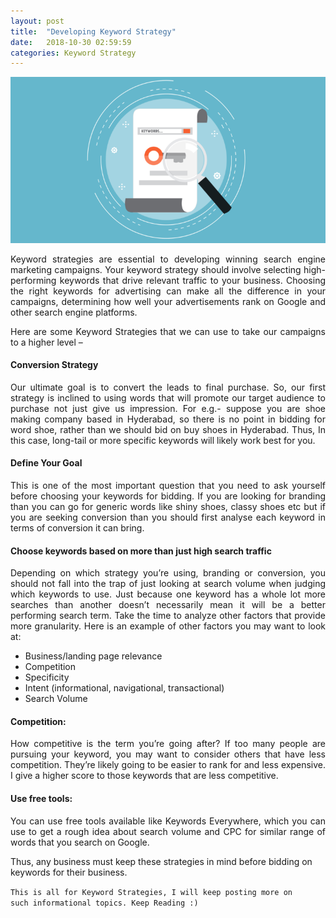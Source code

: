 ```yaml
---
layout: post
title:  "Developing Keyword Strategy"
date:   2018-10-30 02:59:59
categories: Keyword Strategy
---
```



<html>
<head>
<style>
div {
  text-align: justify;
  text-justify: inter-word;
}
</style>
</head>
<body>


<img src="/img/keyword.png" class="img-responsive" alt="">
<p>
	

</p>

<p align="justify">Keyword strategies are essential to developing winning search engine marketing campaigns. Your keyword strategy should involve selecting high-performing keywords that drive relevant traffic to your business. Choosing the right keywords for advertising can make all the difference in your campaigns, determining how well your advertisements rank on Google and other search engine platforms.</p>

<p align="justify">Here are some Keyword Strategies that we can use to take our campaigns to a higher level –</p>


<h4>Conversion Strategy</h4>



<p align="justify">Our ultimate goal is to convert the leads to final purchase. So, our first strategy is inclined to using words that will promote our target audience to purchase not just give us impression. For e.g.- suppose you are shoe making company based in Hyderabad, so there is no point in bidding for word shoe, rather than we should bid on buy shoes in Hyderabad. Thus, In this case, long-tail or more specific keywords will likely work best for you.</p>
<h4>Define Your Goal</h4>

<p align="justify">This is one of the most important question that you need to ask yourself before choosing your keywords for bidding. If you are looking for branding than you can go for generic words like shiny shoes, classy shoes etc but if you are seeking conversion than you should first analyse each keyword in terms of conversion it can bring.</p>

<h4>Choose keywords based on more than just high search traffic</h4>

<p align="justify">Depending on which strategy you’re using, branding or conversion, you should not fall into the trap of just looking at search volume when judging which keywords to use. Just because one keyword has a whole lot more searches than another doesn’t necessarily mean it will be a better performing search term. Take the time to analyze other factors that provide more granularity. Here is an example of other factors you may want to look at:

<ul style="list-style-type:disc;">
<li>Business/landing page relevance</li>
<li>Competition</li>
<li>Specificity</li>
<li>Intent (informational, navigational, transactional)</li>
<li>Search Volume</li>
</ul>

<h4>Competition:</h4>

<p align="justify">How competitive is the term you’re going after? If too many people are pursuing your keyword, you may want to consider others that have less competition. They’re likely going to be easier to rank for and less expensive. I give a higher score to those keywords that are less competitive.</p>

<h4>Use free tools:</h4>

<p align="justify">You can use free tools available like Keywords Everywhere, which you can use to get a rough idea about search volume and CPC for similar range of words that you search on Google.</p>

<p>Thus, any business must keep these strategies in mind before bidding on keywords for their business.</p>




<code>This is all for Keyword Strategies, I will keep posting more on such informational topics. Keep Reading :)</code>

</body>
</html>
